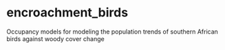 # encroachment_birds
Occupancy models for modeling the population trends of southern African birds against woody cover change
